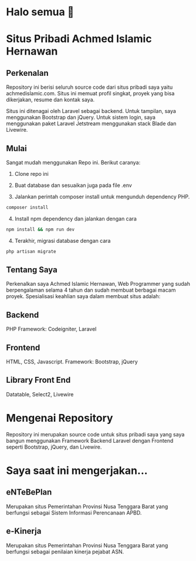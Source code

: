 # Halo semua 👋

# Situs Pribadi Achmed Islamic Hernawan

## Perkenalan

Repository ini berisi seluruh source code dari situs pribadi saya yaitu achmedislamic.com. Situs ini memuat profil singkat, proyek yang bisa dikerjakan, resume dan kontak saya.

Situs ini ditenagai oleh Laravel sebagai backend. Untuk tampilan, saya menggunakan Bootstrap dan jQuery. Untuk sistem login, saya menggunakan paket Laravel Jetstream menggunakan stack Blade dan Livewire.

## Mulai

Sangat mudah menggunakan Repo ini. Berikut caranya:

1. Clone repo ini

2. Buat database dan sesuaikan juga pada file .env

3. Jalankan perintah composer install untuk mengunduh dependency PHP.
```bash
composer install
```

4. Install npm dependency dan jalankan dengan cara
```bash
npm install && npm run dev
```

4. Terakhir, migrasi database dengan cara
```bash
php artisan migrate
```

## Tentang Saya
Perkenalkan saya Achmed Islamic Hernawan, Web Programmer yang sudah berpengalaman selama 4 tahun dan sudah membuat berbagai macam proyek. Spesialisasi keahlian saya dalam membuat situs adalah:

## Backend
PHP Framework: Codeigniter, Laravel

## Frontend
HTML, CSS, Javascript.
Framework: Bootstrap, jQuery

## Library Front End
Datatable, Select2, Livewire

# Mengenai Repository
Repository ini merupakan source code untuk situs pribadi saya yang saya bangun menggunakan Framework Backend Laravel dengan Frontend seperti Bootstrap, jQuery, dan Livewire.


# Saya saat ini mengerjakan...
## eNTeBePlan
Merupakan situs Pemerintahan Provinsi Nusa Tenggara Barat yang berfungsi sebagai Sistem Informasi Perencanaan APBD.

## e-Kinerja
Merupakan situs Pemerintahan Provinsi Nusa Tenggara Barat yang berfungsi sebagai penilaian kinerja pejabat ASN.
<!--
**achmedislamic/achmedislamic** is a ✨ _special_ ✨ repository because its `README.md` (this file) appears on your GitHub profile.

Here are some ideas to get you started:

- 🔭 I’m currently working on ...
- 🌱 I’m currently learning ...
- 👯 I’m looking to collaborate on ...
- 🤔 I’m looking for help with ...
- 💬 Ask me about ...
- 📫 How to reach me: ...
- 😄 Pronouns: ...
- ⚡ Fun fact: ...
-->
